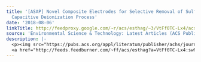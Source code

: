 ```yaml
---
title: '[ASAP] Novel Composite Electrodes for Selective Removal of Sulfate by the
  Capacitive Deionization Process'
date: '2018-08-06'
linkTitle: http://feedproxy.google.com/~r/acs/esthag/~3/VtFf0TC-Lx4/acs.est.8b01868
source: 'Environmental Science & Technology: Latest Articles (ACS Publications)'
description: |-
  <p><img src="https://pubs.acs.org/appl/literatum/publisher/achs/journals/content/esthag/0/esthag.ahead-of-print/acs.est.8b01868/20180806/images/medium/es-2018-018685_0007.gif" alt="TOC Graphic"/></p><div><cite>Environmental Science & Technology</cite></div><div>DOI: 10.1021/acs.est.8b01868</div><div class="feedflare">
  <a href="http://feeds.feedburner.com/~ff/acs/esthag?a=VtFf0TC-Lx4:swRjJdUXcF8:yIl2AUoC8zA"><img src="http://feeds.feedburner.com/~ff/acs/esthag?d=yIl2AUoC8zA" border="0"></img></a>
---
```

